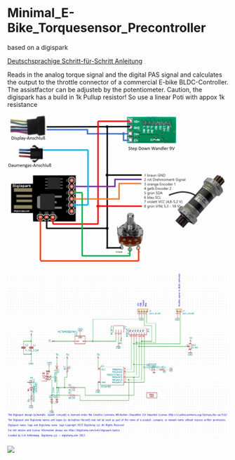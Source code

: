 # Minimal_E-Bike_Torquesensor_Precontroller
based on a digispark

[Deutschsprachige Schritt-für-Schritt Anleitung](https://github.com/stancecoke/Minimal_E-Bike_Torquesensor_Precontroller/wiki/Schritt-f%C3%BCr-Schritt-Anleitung)

Reads in the analog torque signal and the digital PAS signal and calculates the output to the throttle connector of a commercial E-bike BLDC-Controller. The assistfactor can be adjusteb by the potentiometer. Caution, the digispark has a build in 1k Pullup resistor! So use a linear Poti with appox 1k resistance

![](METOP.png)  
  
  
![](METOP_schematic.png)  
  
![](https://images-wixmp-ed30a86b8c4ca887773594c2.wixmp.com/i/0995f7a6-730b-48d0-8612-c4408d15e84d/dc7h4n3-51e6389c-5f86-4fb2-a7ad-34f75f672003.png)
  
